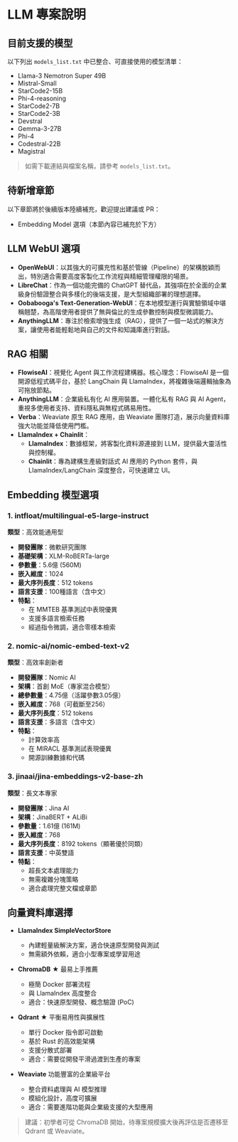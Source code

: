 # LLM 專案說明

## 目前支援的模型

以下列出 `models_list.txt` 中已整合、可直接使用的模型清單：

- Llama-3 Nemotron Super 49B
- Mistral-Small
- StarCode2-15B
- Phi-4-reasoning
- StarCode2-7B
- StarCode2-3B
- Devstral
- Gemma-3-27B
- Phi-4
- Codestral-22B
- Magistral

> 如需下載連結與檔案名稱，請參考 `models_list.txt`。

## 待新增章節

以下章節將於後續版本陸續補充，歡迎提出建議或 PR：


- Embedding Model 選項（本節內容已補充於下方）

## LLM WebUI 選項

- **OpenWebUI**：以其強大的可擴充性和基於管線（Pipeline）的架構脫穎而出，特別適合需要高度客製化工作流程與精細管理權限的場景。
- **LibreChat**：作為一個功能完備的 ChatGPT 替代品，其強項在於全面的企業級身份驗證整合與多樣化的後端支援，是大型組織部署的理想選擇。
- **Oobabooga's Text-Generation-WebUI**：在本地模型運行與實驗領域中堪稱翹楚，為高階使用者提供了無與倫比的生成參數控制與模型微調能力。
- **AnythingLLM**：專注於檢索增強生成（RAG），提供了一個一站式的解決方案，讓使用者能輕鬆地與自己的文件和知識庫進行對話。

## RAG 相關

- **FlowiseAI**：視覺化 Agent 與工作流程建構器。核心理念：FlowiseAI 是一個開源低程式碼平台，基於 LangChain 與 LlamaIndex，將複雜後端邏輯抽象為可拖放節點。
- **AnythingLLM**：企業級私有化 AI 應用裝置。一體化私有 RAG 與 AI Agent，重視多使用者支持、資料隱私與無程式碼易用性。
- **Verba**：Weaviate 原生 RAG 應用，由 Weaviate 團隊打造，展示向量資料庫強大功能並降低使用門檻。
- **LlamaIndex + Chainlit**：
  - **LlamaIndex**：數據框架，將客製化資料源連接到 LLM，提供最大靈活性與控制權。
  - **Chainlit**：專為建構生產級對話式 AI 應用的 Python 套件，與 LlamaIndex/LangChain 深度整合，可快速建立 UI。

## Embedding 模型選項

### 1. intfloat/multilingual-e5-large-instruct
**類型**：高效能通用型
- **開發團隊**：微軟研究團隊
- **基礎架構**：XLM-RoBERTa-large
- **參數量**：5.6億 (560M)
- **嵌入維度**：1024
- **最大序列長度**：512 tokens
- **語言支援**：100種語言（含中文）
- **特點**：
  - 在 MMTEB 基準測試中表現優異
  - 支援多語言檢索任務
  - 經過指令微調，適合零樣本檢索

### 2. nomic-ai/nomic-embed-text-v2
**類型**：高效率創新者
- **開發團隊**：Nomic AI
- **架構**：首創 MoE（專家混合模型）
- **總參數量**：4.75億（活躍參數3.05億）
- **嵌入維度**：768（可截斷至256）
- **最大序列長度**：512 tokens
- **語言支援**：多語言（含中文）
- **特點**：
  - 計算效率高
  - 在 MIRACL 基準測試表現優異
  - 開源訓練數據和代碼

### 3. jinaai/jina-embeddings-v2-base-zh
**類型**：長文本專家
- **開發團隊**：Jina AI
- **架構**：JinaBERT + ALiBi
- **參數量**：1.61億 (161M)
- **嵌入維度**：768
- **最大序列長度**：8192 tokens（顯著優於同類）
- **語言支援**：中英雙語
- **特點**：
  - 超長文本處理能力
  - 無需複雜分塊策略
  - 適合處理完整文檔或章節

## 向量資料庫選擇

- **LlamaIndex SimpleVectorStore**
  - 內建輕量級解決方案，適合快速原型開發與測試
  - 無需額外依賴，適合小型專案或學習用途

- **ChromaDB** ★ 最易上手推薦
  - 極簡 Docker 部署流程
  - 與 LlamaIndex 高度整合
  - 適合：快速原型開發、概念驗證 (PoC)

- **Qdrant** ★ 平衡易用性與擴展性
  - 單行 Docker 指令即可啟動
  - 基於 Rust 的高效能架構
  - 支援分散式部署
  - 適合：需要從開發平滑過渡到生產的專案

- **Weaviate** 功能豐富的企業級平台
  - 整合資料處理與 AI 模型推理
  - 模組化設計，高度可擴展
  - 適合：需要進階功能與企業級支援的大型應用

> 建議：初學者可從 ChromaDB 開始，待專案規模擴大後再評估是否遷移至 Qdrant 或 Weaviate。

